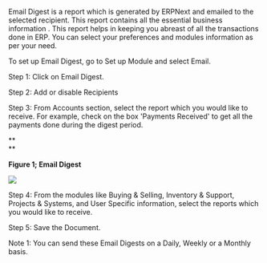 Email Digest is a report which is generated by ERPNext and emailed to the
selected recipient. This report contains all the essential business
information . This report helps in keeping you abreast of all the transactions
done in ERP. You can select your preferences and modules information as per
your need.

  

To set up Email Digest, go to Set up Module and select Email.

  

Step 1: Click on Email Digest.

Step 2: Add or disable Recipients  

Step 3: From Accounts section, select the report which you would like to
receive. For example, check on the box 'Payments Received' to get all the
payments done during the digest period.

**  
**

**Figure 1; Email Digest**

![](assets/frappe_io/images/erpnext/new-email-digest.png)  

  

  

Step 4: From the modules like Buying & Selling, Inventory & Support, Projects
& Systems, and User Specific information, select the reports which you would
like to receive.

Step 5: Save the Document.

  

Note 1: You can send these Email Digests on a Daily, Weekly or a Monthly
basis.

  

  

  


